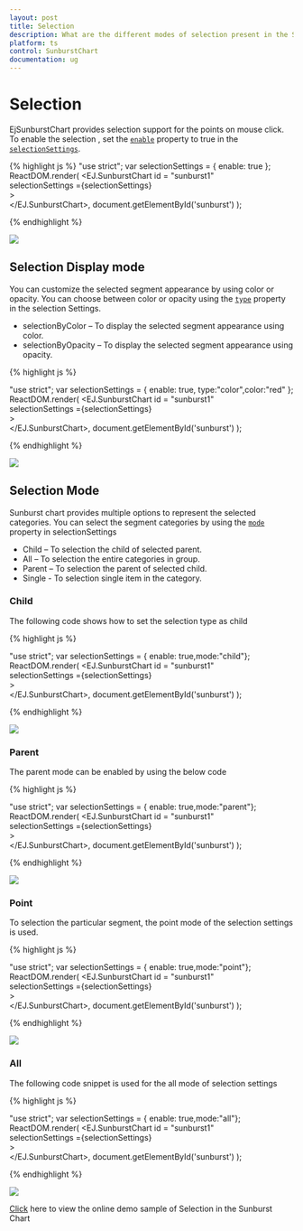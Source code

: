 ```yaml
---
layout: post
title: Selection
description: What are the different modes of selection present in the Sunburst Chart
platform: ts
control: SunburstChart
documentation: ug
---
```


# Selection 
EjSunburstChart provides selection support for the points on mouse click. To enable the selection , set the [`enable`](../api/ejsunburstchart#members:selectionsettings-enable) property to true in the [`selectionSettings`](../api/ejsunburstchart#members:selectionsettings). 

{% highlight js %}
"use strict";
var selectionSettings = { enable: true };
ReactDOM.render(
    <EJ.SunburstChart id = "sunburst1"      
    selectionSettings ={selectionSettings}    
    >                  
    </EJ.SunburstChart>,
          document.getElementById('sunburst')
);

{% endhighlight %}

![](/js/SunburstChart/Selection_images/Selection_img1.png)

 
## Selection Display mode

 You can customize the selected  segment appearance by using color or opacity. You can choose between color or opacity using the [`type`](../api/ejsunburstchart#members:selectionsettings-type) property in the selection Settings.

*	selectionByColor – To display the selected segment appearance using color.
*	selectionByOpacity – To display the selected segment appearance using opacity.

{% highlight js %}

"use strict";
var selectionSettings = { enable: true, type:"color",color:"red" };
ReactDOM.render(
    <EJ.SunburstChart id = "sunburst1"      
    selectionSettings ={selectionSettings}    
    >                  
    </EJ.SunburstChart>,
          document.getElementById('sunburst')
);


 {% endhighlight %}

![](/js/SunburstChart/Selection_images/Selection_img2.png)

## Selection Mode

Sunburst chart provides multiple options to represent the selected categories. You can select the segment categories by using the [`mode`](../api/ejsunburstchart#members:selectionsettings-mode) property in selectionSettings
*	Child – To selection the child of selected parent.
*	All – To selection the entire categories in group.
*	Parent – To selection the parent of selected child.
*	Single - To selection single item in the category.

### Child

The following code shows how to set the selection type as child 

{% highlight js %}

"use strict";
var selectionSettings = { enable: true,mode:"child"};
ReactDOM.render(
    <EJ.SunburstChart id = "sunburst1"      
    selectionSettings ={selectionSettings}    
    >                  
    </EJ.SunburstChart>,
          document.getElementById('sunburst')
);

{% endhighlight %}

![](/js/SunburstChart/Selection_images/Selection_img3.png)
 
### Parent

The parent mode can be enabled by using the below code 

{% highlight js %}

"use strict";
var selectionSettings = { enable: true,mode:"parent"};
ReactDOM.render(
    <EJ.SunburstChart id = "sunburst1"      
    selectionSettings ={selectionSettings}    
    >                  
    </EJ.SunburstChart>,
          document.getElementById('sunburst')
);

{% endhighlight %}

![](/js/SunburstChart/Selection_images/Selection_img4.png)
 
### Point

To selection the particular segment, the point mode of the selection settings is used.

{% highlight js %}

"use strict";
var selectionSettings = { enable: true,mode:"point"};
ReactDOM.render(
    <EJ.SunburstChart id = "sunburst1"      
    selectionSettings ={selectionSettings}    
    >                  
    </EJ.SunburstChart>,
          document.getElementById('sunburst')
);

 {% endhighlight %}

![](/js/SunburstChart/Selection_images/Selection_img5.png)
 
### All

The following code snippet is used for the all mode of selection settings

{% highlight js %}

"use strict";
var selectionSettings = { enable: true,mode:"all"};
ReactDOM.render(
    <EJ.SunburstChart id = "sunburst1"      
    selectionSettings ={selectionSettings}    
    >                  
    </EJ.SunburstChart>,
          document.getElementById('sunburst')
);

{% endhighlight %}

![](/js/SunburstChart/Selection_images/Selection_img6.png)

[Click](https://ej2.syncfusion.com/home/#!/bootstrap/sunburst/selection) here to view the online demo sample of Selection  in  the Sunburst Chart
